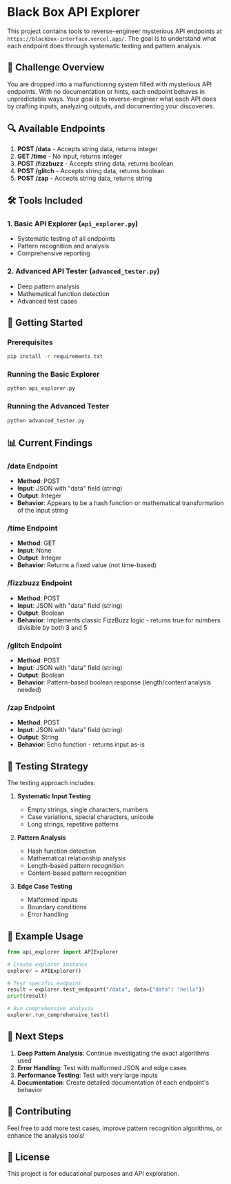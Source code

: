 # Black Box API Explorer

This project contains tools to reverse-engineer mysterious API endpoints at `https://blackbox-interface.vercel.app/`. The goal is to understand what each endpoint does through systematic testing and pattern analysis.

## 🎯 Challenge Overview

You are dropped into a malfunctioning system filled with mysterious API endpoints. With no documentation or hints, each endpoint behaves in unpredictable ways. Your goal is to reverse-engineer what each API does by crafting inputs, analyzing outputs, and documenting your discoveries.

## 🔍 Available Endpoints

1. **POST /data** - Accepts string data, returns integer
2. **GET /time** - No input, returns integer
3. **POST /fizzbuzz** - Accepts string data, returns boolean
4. **POST /glitch** - Accepts string data, returns boolean
5. **POST /zap** - Accepts string data, returns string

## 🛠️ Tools Included

### 1. Basic API Explorer (`api_explorer.py`)
- Systematic testing of all endpoints
- Pattern recognition and analysis
- Comprehensive reporting

### 2. Advanced API Tester (`advanced_tester.py`)
- Deep pattern analysis
- Mathematical function detection
- Advanced test cases

## 🚀 Getting Started

### Prerequisites
```bash
pip install -r requirements.txt
```

### Running the Basic Explorer
```bash
python api_explorer.py
```

### Running the Advanced Tester
```bash
python advanced_tester.py
```

## 📊 Current Findings

### /data Endpoint
- **Method**: POST
- **Input**: JSON with "data" field (string)
- **Output**: Integer
- **Behavior**: Appears to be a hash function or mathematical transformation of the input string

### /time Endpoint
- **Method**: GET
- **Input**: None
- **Output**: Integer
- **Behavior**: Returns a fixed value (not time-based)

### /fizzbuzz Endpoint
- **Method**: POST
- **Input**: JSON with "data" field (string)
- **Output**: Boolean
- **Behavior**: Implements classic FizzBuzz logic - returns true for numbers divisible by both 3 and 5

### /glitch Endpoint
- **Method**: POST
- **Input**: JSON with "data" field (string)
- **Output**: Boolean
- **Behavior**: Pattern-based boolean response (length/content analysis needed)

### /zap Endpoint
- **Method**: POST
- **Input**: JSON with "data" field (string)
- **Output**: String
- **Behavior**: Echo function - returns input as-is

## 🔬 Testing Strategy

The testing approach includes:

1. **Systematic Input Testing**
   - Empty strings, single characters, numbers
   - Case variations, special characters, unicode
   - Long strings, repetitive patterns

2. **Pattern Analysis**
   - Hash function detection
   - Mathematical relationship analysis
   - Length-based pattern recognition
   - Content-based pattern recognition

3. **Edge Case Testing**
   - Malformed inputs
   - Boundary conditions
   - Error handling

## 📝 Example Usage

```python
from api_explorer import APIExplorer

# Create explorer instance
explorer = APIExplorer()

# Test specific endpoint
result = explorer.test_endpoint("/data", data={"data": "hello"})
print(result)

# Run comprehensive analysis
explorer.run_comprehensive_test()
```

## 🎯 Next Steps

1. **Deep Pattern Analysis**: Continue investigating the exact algorithms used
2. **Error Handling**: Test with malformed JSON and edge cases
3. **Performance Testing**: Test with very large inputs
4. **Documentation**: Create detailed documentation of each endpoint's behavior

## 🤝 Contributing

Feel free to add more test cases, improve pattern recognition algorithms, or enhance the analysis tools!

## 📄 License

This project is for educational purposes and API exploration. 